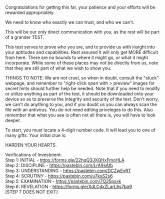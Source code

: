 Congratulations for getting this far, your patience and your efforts will be rewarded appropriately.

We need to know who exactly we can trust, and who we can't. 

This will be our only direct communication with you, as the rest will be part of a grander TEST. 

This test serves to prove who you are, and to provide us with insight into your aptitudes and capabilities. Rest assured it will only get MORE difficult from here. There are no bounds to where it might go, or what it might incorporate. While some of these places may not be directly from us, note that they are still part of what we wish to show you. <br>

THINGS TO NOTE: We are not cruel, so when in doubt, consult the "stuck" webpage, and remember to "right-click open with > preview" images for secret hints should further help be needed. Note that if you need to modify or utilize anything as part of the test, it should be downloaded onto your device so as to preserve the integrity and security of the test. Don't worry, we can't do anything to you, and if you doubt us you can always scan the file with an antivirus. You do not need editing priveleges to do this. Also remember that what you see is often not all there is, you will have to look deeper.

To start, you must locate a 4-digit number code. It will lead you to one of many gifts. Your initial clue is:

HARDEN YOUR HEARTS.

Verifications of Investment:<br>
Step 1: INITIAL - https://forms.gle/22hqQ3JXQHxFmoHLA<br>
Step 2: DISCIPLINE - https://pastebin.com/LrA9sAtb<br>
Step 3: UNDERSTANDING - https://pastebin.com/DCZwEvRT<br>
Step 4: SCRUTINY - https://pastebin.com/u7ksS2s6<br>
Step 5: EXAMINATION - https://pastebin.com/7Q35psxk<br>
Step 6: REVELATION -  https://forms.gle/XdLCdxZLarL6s7bq9<BR>
[STEP 7 DOES NOT EXIT]
